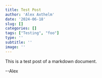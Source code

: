 ```yaml
---
title: Test Post
author: 'Alex Axthelm'
date: '2024-06-18'
slug: []
categories: []
tags: ["Testing", "foo"]
type: ''
subtitle: ''
image: ''
---
```


This is a test post of a markdown document.

--Alex
